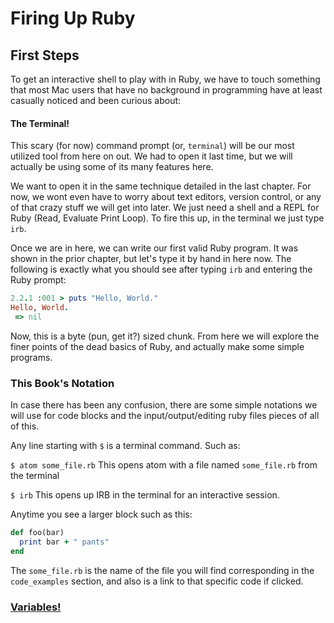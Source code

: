 # Firing Up Ruby

## First Steps
To get an interactive shell to play with in Ruby, we have to touch something that most Mac users
that have no background in programming have at least casually noticed and been curious about:

#### The Terminal!

This scary (for now) command prompt (or, `terminal`) will be our most utilized tool from here on out. We had to open
it last time, but we will actually be using some of its many features here.

We want to open it in the same technique detailed in the last chapter. For now, we wont even have
to worry about text editors, version control, or any of that crazy stuff we will get into later.
We just need a shell and a REPL for Ruby (Read, Evaluate Print Loop). To fire this up, in the
terminal we just type `irb`.

Once we are in here, we can write our first valid Ruby program. It was shown in the prior chapter,
but let's type it by hand in here now. The following is exactly what you should see after typing
`irb` and entering the Ruby prompt:

```ruby
2.2.1 :001 > puts "Hello, World."
Hello, World.
 => nil
```

Now, this is a byte (pun, get it?) sized chunk. From here we will explore the finer points of the
dead basics of Ruby, and actually make some simple programs.

### This Book's Notation
In case there has been any confusion, there are some simple notations we will use for code blocks
and the input/output/editing ruby files pieces of all of this.

Any line starting with `$` is a terminal command. Such as:

`$ atom some_file.rb`
This opens atom with a file named `some_file.rb` from the terminal

`$ irb`
This opens up IRB in the terminal for an interactive session.

Anytime you see a larger block such as this:

```ruby
def foo(bar)
  print bar + " pants"
end
```

The `some_file.rb` is the name of the file you will find corresponding in the `code_examples` section,
and also is a link to that specific code if clicked.

### [Variables!](https://github.com/ybur-yug/ruby_guides/blob/master/book/introduction/03_assigning_variables.md)
